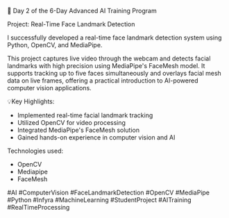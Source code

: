 🎯 Day 2 of the 6-Day Advanced AI Training Program 

 Project: Real-Time Face Landmark Detection

I successfully developed a real-time face landmark detection system using Python, OpenCV, and MediaPipe.

This project captures live video through the webcam and detects facial landmarks with high precision using MediaPipe's FaceMesh model. It supports tracking up to five faces simultaneously and overlays facial mesh data on live frames, offering a practical introduction to AI-powered computer vision applications.

💡Key Highlights:
- Implemented real-time facial landmark tracking
- Utilized OpenCV for video processing
- Integrated MediaPipe's FaceMesh solution
- Gained hands-on experience in computer vision and AI

Technologies used:
- OpenCV
- Mediapipe
- FaceMesh

#AI #ComputerVision #FaceLandmarkDetection #OpenCV #MediaPipe #Python #Infyra #MachineLearning #StudentProject #AITraining #RealTimeProcessing
